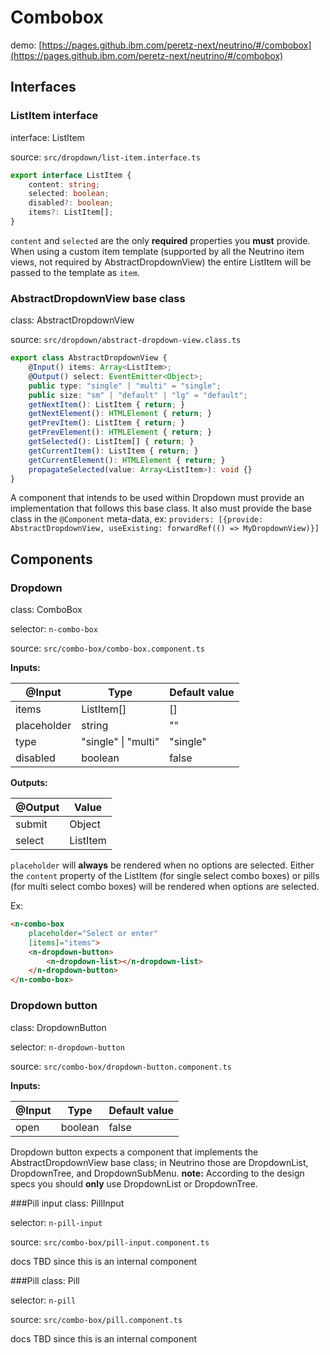 # Combobox

demo: [https://pages.github.ibm.com/peretz-next/neutrino/#/combobox](https://pages.github.ibm.com/peretz-next/neutrino/#/combobox)

## Interfaces
### ListItem interface
interface: ListItem

source: `src/dropdown/list-item.interface.ts`

```typescript
export interface ListItem {
	content: string;
	selected: boolean;
	disabled?: boolean;
	items?: ListItem[];
}
```
`content` and `selected` are the only **required** properties you **must** provide. When using a custom item template (supported by all the Neutrino item views, not required by AbstractDropdownView) the entire ListItem will be passed to the template as `item`.

### AbstractDropdownView base class
class: AbstractDropdownView

source: `src/dropdown/abstract-dropdown-view.class.ts`

```typescript
export class AbstractDropdownView {
	@Input() items: Array<ListItem>;
	@Output() select: EventEmitter<Object>;
	public type: "single" | "multi" = "single";
	public size: "sm" | "default" | "lg" = "default";
	getNextItem(): ListItem { return; }
	getNextElement(): HTMLElement { return; }
	getPrevItem(): ListItem { return; }
	getPrevElement(): HTMLElement { return; }
	getSelected(): ListItem[] { return; }
	getCurrentItem(): ListItem { return; }
	getCurrentElement(): HTMLElement { return; }
	propagateSelected(value: Array<ListItem>): void {}
}
```
A component that intends to be used within Dropdown must provide an implementation that follows this base class. It also must provide the base class in the `@Component` meta-data, ex: `providers: [{provide: AbstractDropdownView, useExisting: forwardRef(() => MyDropdownView)}]`

## Components
### Dropdown
class: ComboBox

selector: `n-combo-box`

source: `src/combo-box/combo-box.component.ts`

**Inputs:**

| @Input        | Type                | Default value |
| ------------- | ------------------- | ------------- |
| items         | ListItem[]          | []            |
| placeholder   | string              | ""            |
| type          | "single" \| "multi" | "single"      |
| disabled      | boolean             | false         |

**Outputs:**

| @Output | Value       |
| ------- | ----------- |
| submit  | Object      |
| select  | ListItem    |

`placeholder` will __always__ be rendered when no options are selected. Either the `content` property of the ListItem (for single select combo boxes) or pills (for multi select combo boxes) will be rendered when options are selected.



Ex:
```html
<n-combo-box
	placeholder="Select or enter"
	[items]="items">
	<n-dropdown-button>
		<n-dropdown-list></n-dropdown-list>
	</n-dropdown-button>
</n-combo-box>
```

### Dropdown button
class: DropdownButton

selector: `n-dropdown-button`

source: `src/combo-box/dropdown-button.component.ts`

**Inputs:**

| @Input | Type    | Default value |
| ------ | ------- | ------------- |
| open   | boolean | false         |

Dropdown button expects a component that implements the AbstractDropdownView base class; in Neutrino those are DropdownList, DropdownTree, and DropdownSubMenu. **note:** According to the design specs you should **only** use DropdownList or DropdownTree.

###Pill input
class: PillInput

selector: `n-pill-input`

source: `src/combo-box/pill-input.component.ts`

docs TBD since this is an internal component

###Pill
class: Pill

selector: `n-pill`

source: `src/combo-box/pill.component.ts`

docs TBD since this is an internal component
